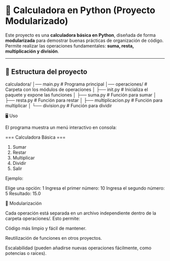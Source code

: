 # 🧮 Calculadora en Python (Proyecto Modularizado)

Este proyecto es una **calculadora básica en Python**, diseñada de forma **modularizada** para demostrar buenas prácticas de organización de código.  
Permite realizar las operaciones fundamentales: **suma, resta, multiplicación y división**.  

---

## 📁 Estructura del proyecto
calculadora/
│── main.py # Programa principal
│── operaciones/ # Carpeta con los módulos de operaciones
│ ├── init.py # Inicializa el paquete y expone las funciones
│ ├── suma.py # Función para sumar
│ ├── resta.py # Función para restar
│ ├── multiplicacion.py # Función para multiplicar
│ └── division.py # Función para dividir

🖥️ Uso

El programa muestra un menú interactivo en consola:

=== Calculadora Básica ===
1. Sumar
2. Restar
3. Multiplicar
4. Dividir
5. Salir


Ejemplo:

Elige una opción: 1
Ingresa el primer número: 10
Ingresa el segundo número: 5
Resultado: 15.0

🧩 Modularización

Cada operación está separada en un archivo independiente dentro de la carpeta operaciones/.
Esto permite:

Código más limpio y fácil de mantener.

Reutilización de funciones en otros proyectos.

Escalabilidad (pueden añadirse nuevas operaciones fácilmente, como potencias o raíces).